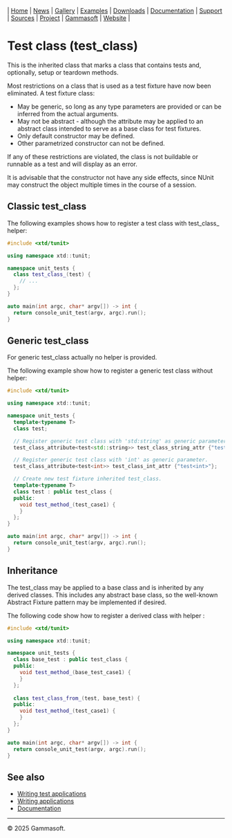 | [Home](home.md) | [News](news.md) | [Gallery](gallery.md) | [Examples](examples.md) | [Downloads](downloads.md) | [Documentation](documentation.md) | [Support](support.md) | [Sources](https://github.com/gammasoft71/xtd) | [Project](https://sourceforge.net/projects/xtdpro/) | [Gammasoft](gammasoft.md) | [Website](https://gammasoft71.github.io/xtd) |

# Test class (test_class)

This is the inherited class that marks a class that contains tests and, optionally, setup or teardown methods.

Most restrictions on a class that is used as a test fixture have now been eliminated. A test fixture class:

* May be generic, so long as any type parameters are provided or can be inferred from the actual arguments.
* May not be abstract - although the attribute may be applied to an abstract class intended to serve as a base class for test fixtures.
* Only default constructor may be defined.
* Other parametrized constructor can not be defined.

If any of these restrictions are violated, the class is not buildable or runnable as a test and will display as an error.

It is advisable that the constructor not have any side effects, since NUnit may construct the object multiple times in the course of a session.

## Classic test_class

The following examples shows how to register a test class with test_class_ helper:

```cpp
#include <xtd/tunit>

using namespace xtd::tunit;

namespace unit_tests {
  class test_class_(test) {
    // ...
  };
}

auto main(int argc, char* argv[]) -> int {
  return console_unit_test(argv, argc).run();
}
```

## Generic test_class

For generic test_class actually no helper is provided.

The following example show how to register a generic test class without helper:

```cpp
#include <xtd/tunit>

using namespace xtd::tunit;

namespace unit_tests {
  template<typename T>
  class test;

  // Register generic test class with 'std:string' as generic parameter.
  test_class_attribute<test<std::string>> test_class_string_attr {"test<string>"};

  // Register generic test class with 'int' as generic parameter.
  test_class_attribute<test<int>> test_class_int_attr {"test<int>"};

  // Create new test fixture inherited test_class.
  template<typename T>
  class test : public test_class {
  public:
    void test_method_(test_case1) {
    }
  };
}

auto main(int argc, char* argv[]) -> int {
  return console_unit_test(argv, argc).run();
}
```

## Inheritance

The test_class may be applied to a base class and is inherited by any derived classes. This includes any abstract base class, so the well-known Abstract Fixture pattern may be implemented if desired.

The following code show how to register a derived class with helper :

```cpp
#include <xtd/tunit>

using namespace xtd::tunit;

namespace unit_tests {
  class base_test : public test_class {
  public:
    void test_method_(base_test_case1) {
    }
  };
  
  class test_class_from_(test, base_test) {
  public:
    void test_method_(test_case1) {
    }
  };
}

auto main(int argc, char* argv[]) -> int {
  return console_unit_test(argv, argc).run();
}
```

## See also

* [Writing test applications](writing_test_applications.md)
* [Writing applications](writing_applications.md)
* [Documentation](documentation.md)

______________________________________________________________________________________________

© 2025 Gammasoft.
